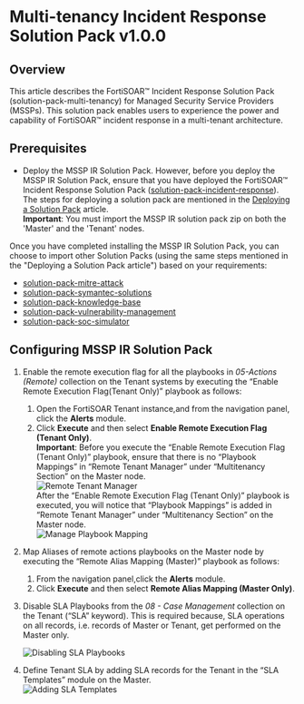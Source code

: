 # Multi-tenancy Incident Response Solution Pack v1.0.0

## Overview

This article describes the FortiSOAR™ Incident Response Solution Pack (solution-pack-multi-tenancy) for Managed Security Service Providers (MSSPs). This solution pack enables users to experience the power and capability of FortiSOAR™ incident response in a multi-tenant architecture.

## Prerequisites

- Deploy the MSSP IR Solution Pack. However, before you deploy the MSSP IR Solution Pack, ensure that you have deployed the FortiSOAR™ Incident Response Solution Pack ([solution-pack-incident-response](https://github.com/fortinet-fortisoar/solution-pack-incident-response)). The steps for deploying a solution pack are mentioned in the [Deploying a Solution Pack](https://github.com/fortinet-fortisoar/how-tos/blob/main/DeployingASolutionPack.md) article.  
  **Important**: You must import the MSSP IR solution pack zip on both the 'Master' and the 'Tenant' nodes.


Once you have completed installing the MSSP IR Solution Pack, you can choose to import other Solution Packs (using the same steps mentioned in the "Deploying a Solution Pack article") based on your requirements:

- [solution-pack-mitre-attack](https://github.com/fortinet-fortisoar/solution-pack-mitre-attack)
- [solution-pack-symantec-solutions](https://github.com/fortinet-fortisoar/solution-pack-symantec-solutions)
- [solution-pack-knowledge-base](https://github.com/fortinet-fortisoar/solution-pack-knowledge-base)
- [solution-pack-vulnerability-management](https://github.com/fortinet-fortisoar/solution-pack-vulnerability-management)
- [solution-pack-soc-simulator](https://github.com/fortinet-fortisoar/solution-pack-soc-simulator)

## Configuring MSSP IR Solution Pack

1. Enable the remote execution flag for all the playbooks in *05-Actions (Remote)* collection on the Tenant systems by executing the “Enable Remote Execution Flag(Tenant Only)” playbook as follows:
    1. Open the FortiSOAR Tenant instance,and from the navigation panel, click the **Alerts** module.
    2. Click **Execute** and then select **Enable Remote Execution Flag (Tenant Only)**.  
       **Important**: Before you execute the “Enable Remote Execution Flag (Tenant Only)” playbook, ensure that there is no “Playbook Mappings” in “Remote Tenant Manager” under “Multitenancy Section” on the Master node.   
        ![Remote Tenant Manager](media/remoteTenantMngr.png)  
       After the “Enable Remote Execution Flag (Tenant Only)” playbook is executed, you will notice that “Playbook Mappings” is added in “Remote Tenant Manager” under “Multitenancy Section” on the Master node.  
        ![Manage Playbook Mapping](media/managePbMappings.png)

2. Map Aliases of remote actions playbooks on the Master node by executing the “Remote Alias Mapping (Master)” playbook as follows:
    1. From the navigation panel,click the **Alerts** module.
    2. Click **Execute** and then select **Remote Alias Mapping (Master Only)**.

3. Disable SLA Playbooks from the *08 - Case Management* collection on the Tenant (“SLA” keyword). This is required because, SLA operations on all records, i.e. records of Master or Tenant, get performed on the Master only.  

      ![Disabling SLA Playbooks](media/disbaleSLAPbs.png)

4. Define Tenant SLA by adding SLA records for the Tenant in the “SLA Templates” module on the Master.  
   ![Adding SLA Templates](media/addSLATemplates.png)